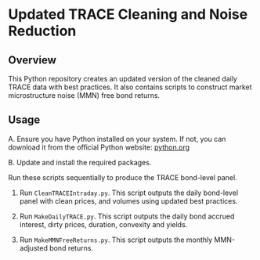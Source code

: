 # Updated TRACE Cleaning and Noise Reduction 

## Overview

This Python repository creates an updated version of the cleaned daily TRACE data with best practices. It also contains scripts to construct market microstructure noise (MMN) free bond returns.

## Usage

A. Ensure you have Python installed on your system. If not, you can download it from the official Python website: [python.org](https://www.python.org/downloads/)

B. Update and install the required packages.

Run these scripts sequentially to produce the TRACE bond-level panel.

1. Run ```CleanTRACEIntraday.py```. This script outputs the daily bond-level panel with clean prices, and volumes using updated best practices.

2. Run ```MakeDailyTRACE.py```. This script outputs the daily bond accrued interest, dirty prices, duration, convexity and yields.

3. Run ```MakeMMNFreeReturns.py```. This script outputs the monthly MMN-adjusted bond returns.
